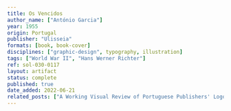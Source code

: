 ```yaml
---
title: Os Vencidos
author_name: ["António Garcia"]
year: 1955
origin: Portugal
publisher: "Ulisseia"
formats: [book, book-cover]
disciplines: ["graphic-design", typography, illustration]
tags: ["World War II", "Hans Werner Richter"]
ref: sol-030-0117
layout: artifact
status: complete
published: true
date_added: 2022-06-21
related_posts: ["A Working Visual Review of Portuguese Publishers' Logos"]
---
```

